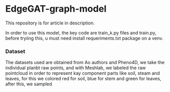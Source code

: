 # EdgeGAT-graph-model
This repository is for article in description.

In order to use this model, the key code are train_k.py files and train.py, before tryiing this, u must need install requeriments.txt package on a venv. 

### Dataset

The datasets used are obtained from Ao authors and Pheno4D, we take the individual planbt raw points, and with Meshlab, we labeled the raw pointcloud in order to represent kay component parts like soil, steam and leaves, for this we colored red for soil, blue for stem and green for leaves, after this, we sampled 
